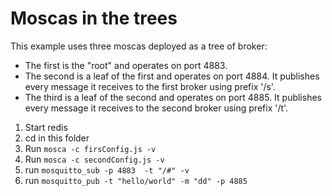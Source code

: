 
# Moscas in the trees

This example uses three moscas deployed as a tree of broker:
 * The first is the "root" and operates on port 4883.
 * The second is a leaf of the first and operates on port 4884.
   It publishes every message it receives to the first broker using prefix
   '/s'.
 * The third is a leaf of the second and operates on port 4885.
   It publishes every message it receives to the second broker using prefix
   '/t'.

1. Start redis
2. cd in this folder
3. Run `mosca -c firsConfig.js -v`
4. Run `mosca -c secondConfig.js -v`
5. run `mosquitto_sub -p 4883  -t "/#" -v`
6. run `mosquitto_pub -t "hello/world" -m "dd" -p 4885`
